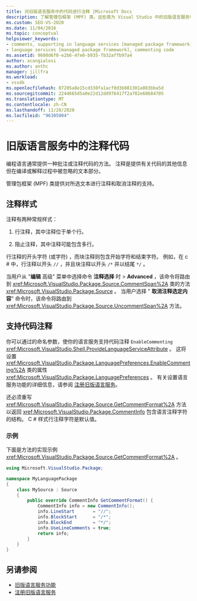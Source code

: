 ```yaml
---
title: 对旧版语言服务中的代码进行注释 |Microsoft Docs
description: 了解管理包框架 (MPF) 类，这些类为 Visual Studio 中的旧版语言服务中的代码注释提供支持。
ms.custom: SEO-VS-2020
ms.date: 11/04/2016
ms.topic: conceptual
helpviewer_keywords:
- comments, supporting in language services [managed package framework]
- language services [managed package framework], commenting code
ms.assetid: 9600d6f0-e2b6-4fe0-b935-fb32affb97a4
author: acangialosi
ms.author: anthc
manager: jillfra
ms.workload:
- vssdk
ms.openlocfilehash: 07205a8e15cd338fa1acf0d3b081301a083bba5d
ms.sourcegitcommit: 2244665d5a0e22d12dd976417f2a782e68684705
ms.translationtype: MT
ms.contentlocale: zh-CN
ms.lasthandoff: 11/28/2020
ms.locfileid: "96305004"
---
```

# <a name="comment-code-in-a-legacy-language-service"></a>旧版语言服务中的注释代码
编程语言通常提供一种批注或注释代码的方法。 注释是提供有关代码的其他信息但在编译或解释过程中被忽略的文本部分。

 管理包框架 (MPF) 类提供对所选文本进行注释和取消注释的支持。

## <a name="comment-styles"></a>注释样式
注释有两种常规样式：

1. 行注释，其中注释位于单个行。

2. 阻止注释，其中注释可能包含多行。

行注释的开头字符 (或字符) ，而块注释则包含开始字符和结束字符。 例如，在 c # 中，行注释以开头 `//` ，并且块注释以开头 `/*` 并以结尾 `*/` 。

当用户从 "**编辑** 高级" 菜单中选择命令 **注释选择** 时  >  **Advanced** ，该命令将路由到 <xref:Microsoft.VisualStudio.Package.Source.CommentSpan%2A> 类的方法 <xref:Microsoft.VisualStudio.Package.Source> 。 当用户选择 " **取消注释选定内容**" 命令时，该命令将路由到 <xref:Microsoft.VisualStudio.Package.Source.UncommentSpan%2A> 方法。

## <a name="support-code-comments"></a>支持代码注释
 你可以通过的命名参数，使你的语言服务支持代码注释 `EnableCommenting` <xref:Microsoft.VisualStudio.Shell.ProvideLanguageServiceAttribute> 。 这将设置 <xref:Microsoft.VisualStudio.Package.LanguagePreferences.EnableCommenting%2A> 类的属性 <xref:Microsoft.VisualStudio.Package.LanguagePreferences> 。 有关设置语言服务功能的详细信息，请参阅 [注册旧版语言服务](../../extensibility/internals/registering-a-legacy-language-service1.md)。

 还必须重写 <xref:Microsoft.VisualStudio.Package.Source.GetCommentFormat%2A> 方法以返回 <xref:Microsoft.VisualStudio.Package.CommentInfo> 包含语言注释字符的结构。 C # 样式行注释字符是默认值。

### <a name="example"></a>示例
 下面是方法的实现示例 <xref:Microsoft.VisualStudio.Package.Source.GetCommentFormat%2A> 。

```csharp
using Microsoft.VisualStudio.Package;

namespace MyLanguagePackage
{
    class MySource : Source
    {
        public override CommentInfo GetCommentFormat() {
            CommentInfo info = new CommentInfo();
            info.LineStart       = "//";
            info.BlockStart      = "/*";
            info.BlockEnd        = "*/";
            info.UseLineComments = true;
            return info;
        }
    }
}
```

## <a name="see-also"></a>另请参阅
- [旧版语言服务功能](../../extensibility/internals/legacy-language-service-features1.md)
- [注册旧版语言服务](../../extensibility/internals/registering-a-legacy-language-service1.md)
